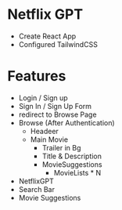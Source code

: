 # Netflix GPT

- Create React App
- Configured TailwindCSS

# Features 
- Login / Sign up
 - Sign In / Sign Up Form 
 - redirect to Browse Page
- Browse (After Authentication)
  - Headeer
  - Main Movie
    - Trailer in Bg
    - Title & Description
    - MovieSuggestions
      - MovieLists * N
- NetflixGPT
 - Search Bar
 - Movie Suggestions
 
